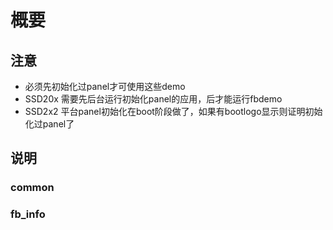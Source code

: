 # 概要
## 注意
- 必须先初始化过panel才可使用这些demo
- SSD20x 需要先后台运行初始化panel的应用，后才能运行fbdemo 
- SSD2x2 平台panel初始化在boot阶段做了，如果有bootlogo显示则证明初始化过panel了

## 说明
### common

### fb_info